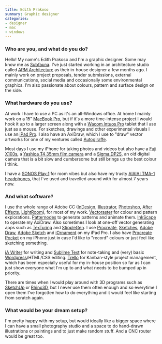 ```yaml
---
title: Edith Prakoso
summary: Graphic designer
categories:
- designer
- mac
- windows
---
```


### Who are you, and what do you do?

Hello! My name's Edith Prakoso and I'm a graphic designer. Some may know me as [Subfauna](https://www.instagram.com/subfauna "Edith's Instagram account."). I've just started working in an architecture studio called [ARM Architecture](http://www.armarchitecture.com.au/ "An Australian architecture and design firm.") as their in-house designer a few months ago. I mainly work on project proposals, tender submissions, external communications, social media and occasionally some environmental graphics. I'm also passionate about colours, pattern and surface design on the side. 

### What hardware do you use?

At work I have to use a PC as it's an all-Windows office. At home I mainly work on a 15" [MacBook Pro][macbook-pro], but if it's a more time-intense project I would hook it up to a larger screen along with a [Wacom Intuos Pro][intuos-pro] tablet that I use just as a mouse. For sketches, drawings and other experimental visuals I use an [iPad Pro][ipad-pro]. I also have an AxiDraw, which I use to "draw" vector artworks for one of my ventures called [Autogiraffe](https://www.instagram.com/autogiraffe "Edith's generative art Instagram account."). 

Most days I use my iPhone for taking photos and videos but also have a [Fuji X100s][x100s], a [Yashica T4 35mm film camera][yashica-t4] and a [Sigma DP2S][dp2s], an old digital camera that is a bit slow and cumbersome but still brings up the best colour I think. 

I have a [SONOS Play:1][play-1] for room vibes but also have my trusty [AIAIAI TMA-1 headphones][tma-1], that I've used and travelled around with for almost 7 years now.

### And what software?

I use the whole range of Adobe CC ([InDesign][], [Illustrator][], [Photoshop][], [After Effects][after-effects], [LightRoom][]), for most of my work. [Vectoraster][] for colour and pattern explorations. [Patternodes][] to generate patterns and animate them. [InkScape][] to operate my AxiDraw. Also sometimes I look at one-off vector generating apps such as [TexTuring][] and [StippleGen][]. I use [Procreate][procreate-ios], [Sketches][tayasui-sketches-pro-ios], [Adobe Draw][illustrator-draw-ios], [Adobe Sketch][photoshop-sketch-ios] and [iOrnament][iornament-ios] on my iPad Pro. I also have [Procreate Pocket][procreate-pocket-ios] on my iPhone just in case I'd like to "record" colours or just feel like sketching something. 

[iA Writer][ia-writer] for writing and [Sublime Text][sublime-text] for note-taking and (very) basic [Wordpress][]/HTML/CSS editing. [Trello][] for Kanban-style project management, which has been especially useful for my in-house position so far as I can just show everyone what I'm up to and what needs to be bumped up in priority. 

There are times when I would play around with 3D programs such as [SketchUp][] or [Rhino3D][rhino], but I never use them often enough and so everytime I open them I've forgotten how to do everything and it would feel like starting from scratch again.

### What would be your dream setup?

I'm pretty happy with my setup, but would ideally like a bigger space where I can have a small photography studio and a space to do hand-drawn illustrations or paintings and to just make random stuff. And a CNC router would be great too.

[after-effects]: https://www.adobe.com/products/aftereffects.html "Motion graphics and video editing software."
[dp2s]: http://sigma-dp.com/DP2s/main.html "A 14.06 megapixel digital camera."
[ia-writer]: https://ia.net/writer/updates/ia-writer-for-mac "A full-screen writing tool for the Mac."
[illustrator-draw-ios]: https://itunes.apple.com/au/app/adobe-illustrator-draw-scalable/id911156590 "A vector drawing app."
[illustrator]: https://www.adobe.com/products/illustrator.html "A vector graphics editor."
[indesign]: https://www.adobe.com/products/indesign.html "A desktop/web publishing application."
[inkscape]: https://inkscape.org/en/ "An open-source vector graphics program."
[intuos-pro]: https://www.wacom.com/en-ca/products/pen-tablets/intuos-pro-medium "A drawing tablet with multi-touch support."
[iornament-ios]: http://www.science-to-touch.com/en/iOrnament.html "An app for drawing geometric art."
[ipad-pro]: https://en.wikipedia.org/wiki/IPad_Pro "An iOS tablet."
[lightroom]: https://www.adobe.com/products/photoshop-lightroom.html "Photo management and editing software."
[macbook-pro]: https://www.apple.com/macbook-pro/ "A laptop."
[patternodes]: https://www.lostminds.com/patternodes2/ "Software for creating vector patterns."
[photoshop-sketch-ios]: https://itunes.apple.com/us/app/adobe-photoshop-sketch/id839085644 "A drawing and illustration app."
[photoshop]: https://www.adobe.com/products/photoshop.html "A bitmap image editor."
[play-1]: http://www.sonos.com/shop/play1 "A wireless speaker."
[procreate-ios]: https://itunes.apple.com/us/app/procreate/id425073498 "A powerful illustration app."
[procreate-pocket-ios]: https://itunes.apple.com/us/app/procreate-pocket/id916366645 "A sketching app."
[rhino]: https://www.rhino3d.com/ "3D modelling software."
[sketchup]: https://www.sketchup.com/ "3D modeling software."
[stipplegen]: https://wiki.evilmadscientist.com/StippleGen "Software for creating stipple art."
[sublime-text]: http://www.sublimetext.com/ "A coder's text editor."
[tayasui-sketches-pro-ios]: https://itunes.apple.com/us/app/tayasui-sketches-pro/id671867510 "A drawing app."
[texturing]: http://ivan-murit.fr/works.php?w=texturing "Dithering software."
[tma-1]: https://www.aiaiai.dk/store/headphones/tma-1 "DJ headphones."
[trello]: https://trello.com/ "A project management service."
[vectoraster]: https://lostminds.com/vectoraster7/ "Raster pattern software."
[wordpress]: https://wordpress.com/ "Weblog publishing software."
[x100s]: http://www.fujifilm.com/products/digital_cameras/x/fujifilm_x100s/ "A 16 megapixel digital camera."
[yashica-t4]: http://camerapedia.wikia.com/wiki/Yashica_T4 "A 35mm compact film camera."
